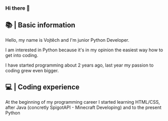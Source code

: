 ### Hi there 👋

## 📚 | Basic information
  Hello, my name is Vojtěch and I'm junior Python Developer. 
  
  I am interested in Python because it's in my opinion the easiest way how to get into coding.
  
  I have started programming about 2 years ago, last year my passion to coding grew even bigger.
  
## 💻 | Coding experience
  
  At the beginning of my programming career I started learning HTML/CSS, after Java (concretly SpigotAPI - Minecraft Developing) and to the present Python


